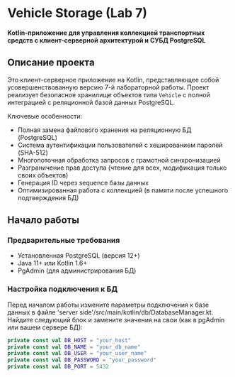# Vehicle Storage (Lab 7)

**Kotlin-приложение для управления коллекцией транспортных средств с клиент-серверной архитектурой и СУБД PostgreSQL**

## Описание проекта

Это клиент-серверное приложение на Kotlin, представляющее собой усовершенствованную версию 7-й лабораторной работы. Проект реализует безопасное хранилище объектов типа `Vehicle` с полной интеграцией с реляционной базой данных PostgreSQL.

Ключевые особенности:
- Полная замена файлового хранения на реляционную БД (PostgreSQL)
- Система аутентификации пользователей с хешированием паролей (SHA-512)
- Многопоточная обработка запросов с грамотной синхронизацией
- Разграничение прав доступа (чтение для всех, модификация только своих объектов)
- Генерация ID через sequence базы данных
- Оптимизированная работа с коллекцией (в памяти после успешного подтверждения БД)

## Начало работы

### Предварительные требования
- Установленная PostgreSQL (версия 12+)
- Java 11+ или Kotlin 1.6+
- PgAdmin (для администрирования БД)

### Настройка подключения к БД

Перед началом работы измените параметры подключения к базе данных в файле 'server side'/src/main/kotlin/db/DatabaseManager.kt. Найдите следующий блок и замените значения на свои (как в pgAdmin или вашем сервере БД):

```kotlin
private const val DB_HOST = "your_host"
private const val DB_NAME = "your_db_name"
private const val DB_USER = "your_user_name"
private const val DB_PASSWORD = "your_password"
private const val DB_PORT = 5432
